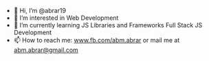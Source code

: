 - 👋 Hi, I’m @abrar19
- 👀 I’m interested in Web Development
- 🌱 I’m currently learning JS Libraries and Frameworks Full Stack JS Development
- 📫 How to reach me: www.fb.com/abm.abrar or mail me at abm.abrar@gmail.com

<!---
abrar19/abrar19 is a ✨ special ✨ repository because its `README.md` (this file) appears on your GitHub profile.
You can click the Preview link to take a look at your changes.
--->
